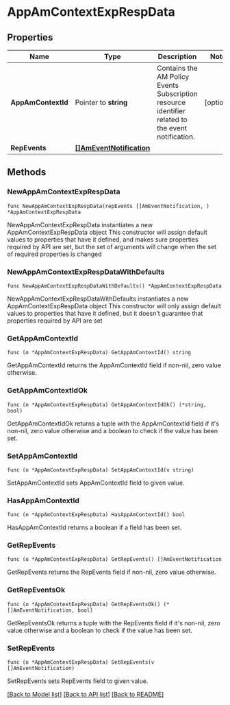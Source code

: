 # AppAmContextExpRespData

## Properties

Name | Type | Description | Notes
------------ | ------------- | ------------- | -------------
**AppAmContextId** | Pointer to **string** | Contains the AM Policy Events Subscription resource identifier related to the event notification. | [optional] 
**RepEvents** | [**[]AmEventNotification**](AmEventNotification.md) |  | 

## Methods

### NewAppAmContextExpRespData

`func NewAppAmContextExpRespData(repEvents []AmEventNotification, ) *AppAmContextExpRespData`

NewAppAmContextExpRespData instantiates a new AppAmContextExpRespData object
This constructor will assign default values to properties that have it defined,
and makes sure properties required by API are set, but the set of arguments
will change when the set of required properties is changed

### NewAppAmContextExpRespDataWithDefaults

`func NewAppAmContextExpRespDataWithDefaults() *AppAmContextExpRespData`

NewAppAmContextExpRespDataWithDefaults instantiates a new AppAmContextExpRespData object
This constructor will only assign default values to properties that have it defined,
but it doesn't guarantee that properties required by API are set

### GetAppAmContextId

`func (o *AppAmContextExpRespData) GetAppAmContextId() string`

GetAppAmContextId returns the AppAmContextId field if non-nil, zero value otherwise.

### GetAppAmContextIdOk

`func (o *AppAmContextExpRespData) GetAppAmContextIdOk() (*string, bool)`

GetAppAmContextIdOk returns a tuple with the AppAmContextId field if it's non-nil, zero value otherwise
and a boolean to check if the value has been set.

### SetAppAmContextId

`func (o *AppAmContextExpRespData) SetAppAmContextId(v string)`

SetAppAmContextId sets AppAmContextId field to given value.

### HasAppAmContextId

`func (o *AppAmContextExpRespData) HasAppAmContextId() bool`

HasAppAmContextId returns a boolean if a field has been set.

### GetRepEvents

`func (o *AppAmContextExpRespData) GetRepEvents() []AmEventNotification`

GetRepEvents returns the RepEvents field if non-nil, zero value otherwise.

### GetRepEventsOk

`func (o *AppAmContextExpRespData) GetRepEventsOk() (*[]AmEventNotification, bool)`

GetRepEventsOk returns a tuple with the RepEvents field if it's non-nil, zero value otherwise
and a boolean to check if the value has been set.

### SetRepEvents

`func (o *AppAmContextExpRespData) SetRepEvents(v []AmEventNotification)`

SetRepEvents sets RepEvents field to given value.



[[Back to Model list]](../README.md#documentation-for-models) [[Back to API list]](../README.md#documentation-for-api-endpoints) [[Back to README]](../README.md)


